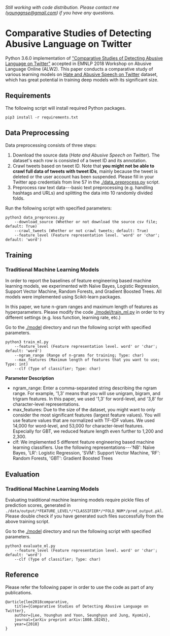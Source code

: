 *Still working with code distribution. Please contact me (younggnse@gmail.com) if you have any questions.*
# Comparative Studies of Detecting Abusive Language on Twitter

Python 3.6.0 implementation of ["Comparative Studies of Detecting Abusive Language on Twitter"](http://arxiv.org/abs/1808.10245) accepted in EMNLP 2018 Workshop on Abusive Language Online (ALW2).
This paper conducts a comparative study of various learning models on [Hate and Abusive Speech on Twitter](https://github.com/ENCASEH2020/hatespeech-twitter) dataset, which has great potential in training deep models with its significant size.

## Requirements
The following script will install required Python packages.

```
pip3 install -r requirements.txt
```

## Data Preprocessing
Data preprocessing consists of three steps:
1. Download the source data (*Hate and Abusive Speech on Twitter*). The dataset's each row is consisted of a tweet ID and its annotation. 
2. Crawl tweets based on tweet ID. Note that **you might not be able to crawl full data of tweets with tweet IDs**, mainly because the tweet is deleted or the user account has been suspended. Please fill in your Twitter app credentials from line 57 in the [./data_preprocess.py](./data_preprocess.py) script.
3. Preprocess raw text data---basic text preprocessing (e.g. handling hashtags and URLs) and splitting the data into 10 randomly divided folds.

Run the following script with specified parameters:

```
python3 data_preprocess.py
	--download_source (Whether or not download the source csv file; default: True)
	--crawl_tweets (Whether or not crawl tweets; default: True)
	--feature_level (Feature representation level. 'word' or 'char'; default: 'word')
```

## Training
### Traditional Machine Learning Models
In order to report the baselines of feature engineering based machine learning models, we experimented with Naïve Bayes, Logistic Regression, Support Vector Machine, Random Forests, and Gradient Boosted Trees. All models were implemented using Scikit-learn packages.

In this paper, we tune n-gram ranges and maximum length of features as hyperparameters. Please modify the code [./model/train_ml.py](./model/train_ml.py) in order to try different settings (e.g. loss function, learning rate, etc.)

Go to the [./model](./model) directory and run the following script with specified parameters.

```
python3 train_ml.py
	--feature_level (Feature representation level. word' or 'char'; default: 'word')
	--ngram_range (Range of n-grams for training; Type: char)
	--max_features (Maximum length of features that you want to use; Type: int)
	--clf (Type of classifier; Type: char)
```
**Parameter Description**
+ ngram_range: Enter a comma-separated string describing the ngram range. For example, '1,3' means that you will use unigram, bigram, and trigram features. In this paper, we used '1,3' for word-level, and '3,8' for character-level representations.
+ max_features: Due to the size of the dataset, you might want to only consider the most significant features (largest feature values). You will use feature values that are normalized with TF-IDF values. We used 14,000 for word-level, and 53,000 for character-level features. Especially for GBT, we reduced feature length even further to 1,200 and 2,300.
+ clf: We implemented 5 different feature engineering based machine learning classifiers. Use the following representations---'NB': Naïve Bayes, 'LR': Logistic Regression, 'SVM': Support Vector Machine, 'RF': Random Forests, 'GBT': Gradient Boosted Trees

## Evaluation
### Traditional Machine Learning Models
Evaluating traiditional machine learning models require pickle files of prediction scores, generated in `./data/output/*FEATURE_LEVEL*/*CLASSIFIER*/*FOLD_NUM*/pred_output.pkl`. Please double check if you have generated such files successfully from the above training script.

Go to the [./model](./model) directory and run the following script with specified parameters.

```
python3 evaluate_ml.py
	--feature_level (Feature representation level. word' or 'char'; default: 'word')
	--clf (Type of classifier; Type: char)
```

## Reference
Please refer the following paper in order to use the code as part of any publications.

```
@article{lee2018comparative,
	title={Comparative Studies of Detecting Abusive Language on Twitter},
	author={Lee, Younghun and Yoon, Seunghyun and Jung, Kyomin},
	journal={arXiv preprint arXiv:1808.10245},
	year={2018}
}
```
